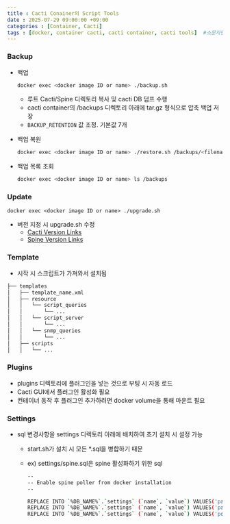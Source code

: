 ```yaml
---
title : Cacti Conainer의 Script Tools
date : 2025-07-29 09:00:00 +09:00
categories : [Container, Cacti]
tags : [docker, container cacti, cacti container, cacti tools]  #소문자만 가능
---
```


### Backup

- 백업
    
    ```bash
    docker exec <docker image ID or name> ./backup.sh
    ```
    
    - 루트 Cacti/Spine 디렉토리 복사 및 cacti DB 덤프 수행
    - cacti container의 /backups 디렉토리 아래에 tar.gz 형식으로 압축 백업 저장
    - `BACKUP_RETENTION` 값 조정. 기본값 7개
- 백업 복원
    
    ```bash
    docker exec <docker image ID or name> ./restore.sh /backups/<filename>
    ```
    
- 백업 목록 조회
    
    ```bash
    docker exec <docker image ID or name> ls /backups
    ```
    

### Update

```
docker exec <docker image ID or name> ./upgrade.sh
```

- 버전 지정 시 upgrade.sh 수정
    - [Cacti Version Links](http://www.cacti.net/downloads)
    - [Spine Version Links](http://www.cacti.net/downloads/spine)

### Template

- 시작 시 스크립트가 가져와서 설치됨

```bash
├── templates
│   ├── template_name.xml
│   ├── resource
│   │   └── script_queries
│   │       └── ...
│   │   └── script_server
│   │       └── ...
│   │   └── snmp_queries
│   │       └── ...
│   ├── scripts
│   │   └── ...
```

### Plugins

- plugins 디렉토리에 플러그인을 넣는 것으로 부팅 시 자동 로드
- Cacti GUI에서 플러그인 활성화 필요
- 컨테이너 동작 후 플러그인 추가하려면 docker volume을 통해 마운트 필요

### Settings

- sql 변경사항을 settings 디렉토리 아래에 배치하여 초기 설치 시 설정 가능
    - start.sh가 설치 시 모든 *.sql을 병합하기 때문
    - ex) settings/spine.sql은 spine 활성화하기 위한 sql
        
        ```bash
        --
        -- Enable spine poller from docker installation
        --
        
        REPLACE INTO `%DB_NAME%`.`settings` (`name`, `value`) VALUES('path_spine', '/spine/bin/spine');
        REPLACE INTO `%DB_NAME%`.`settings` (`name`, `value`) VALUES('path_spine_config', '/spine/etc/spine.conf');
        REPLACE INTO `%DB_NAME%`.`settings` (`name`, `value`) VALUES('poller_type', '2');
        ```